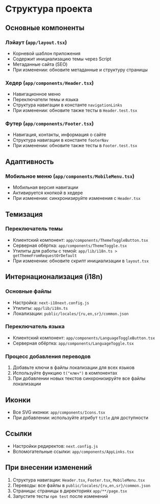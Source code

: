# Структура проекта

## Основные компоненты

### Лэйаут (`app/layout.tsx`)
- Корневой шаблон приложения
- Содержит инициализацию темы через Script
- Метаданные сайта (SEO)
- При изменении: обновите метаданные и структуру страницы

### Хедер (`app/components/Header.tsx`)
- Навигационное меню
- Переключатели темы и языка
- Структура навигации в константе `navigationLinks`
- При изменении: обновите также тесты в `Header.test.tsx`

### Футер (`app/components/Footer.tsx`)
- Навигация, контакты, информация о сайте
- Структура навигации в константе `footerNav`
- При изменении: обновите также тесты в `Footer.test.tsx`

## Адаптивность

### Мобильное меню (`app/components/MobileMenu.tsx`)
- Мобильная версия навигации
- Активируется кнопкой в хедере
- При изменении: синхронизируйте изменения с `Header.tsx`

## Темизация

### Переключатель темы
- Клиентский компонент: `app/components/ThemeToggleButton.tsx`
- Серверная обёртка: `app/components/ThemeToggle.tsx`
- Утилиты для работы с темой: `app/lib/i18n.ts > getThemeFromRequestOrDefault`
- При изменении: обновите скрипт инициализации в `layout.tsx`

## Интернационализация (i18n)

### Основные файлы
- Настройка: `next-i18next.config.js`
- Утилиты: `app/lib/i18n.ts`
- Локализации: `public/locales/{ru,en,sr}/common.json`

### Переключатель языка
- Клиентский компонент: `app/components/LanguageToggleButton.tsx`
- Серверная обёртка: `app/components/LanguageToggle.tsx`

### Процесс добавления переводов
1. Добавьте ключи в файлы локализации для всех языков
2. Используйте функцию `t("ключ")` в компонентах
3. При добавлении новых текстов синхронизируйте все файлы локализации

## Иконки

- Все SVG иконки: `app/components/Icons.tsx`
- При добавлении: используйте атрибут `title` для доступности

## Ссылки

- Настройки редиректов: `next.config.js`
- Вспомогательные ссылки: `app/components/AppLinks.tsx`

## При внесении изменений

1. Структура навигации: `Header.tsx`, `Footer.tsx`, `MobileMenu.tsx`
2. Переводы: все файлы в `public/locales/{ru,en,sr}/common.json`
3. Страницы: страницы в директориях `app/**/page.tsx`
4. Запустите тесты `npm test` после изменений 